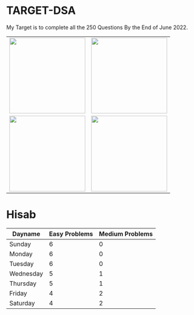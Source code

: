 # TARGET-DSA

<p> My Target is to complete all the 250 Questions By the End of June 2022.</p>

<table>
  <tr>
    <td valign="top"><img src="https://yt3.ggpht.com/mO-SCDJLJ7R2lEgVQ8kPB9a5stxPm9xyMQUcEW7Ik7nbKeKfYSOQFI8iSMqKRD8gdGH8WtHKBA=s900-c-k-c0x00ffffff-no-rj" width="200" height="200"></td>
    <td valign="top"><img src="https://media-exp1.licdn.com/dms/image/C4D03AQHTjRKIIwjxnA/profile-displayphoto-shrink_200_200/0/1623161150957?e=1652313600&v=beta&t=pJHEvulSSJ-2uqPw75GvIQNtJjEM42GZ2yM5yPuUom4" width="200" height="200"></td>
  </tr>
  <tr>
    <td valign="top"><img src="https://qph.fs.quoracdn.net/main-qimg-978b25a7874d76fff3eb6688caa876b2-lq" width="200" height="200"></td>
    <td valign="top"><img src="https://yt3.ggpht.com/ytc/AKedOLRLiaa4P2JkseBtgCkK5V-RbkQGwBTWzl824553=s900-c-k-c0x00ffffff-no-rj" width="200" height="200"></td>
  </tr>
</table>

# Hisab

| Dayname         | Easy Problems      | Medium Problems     |
| ----------------| ------------------ | ------------------- |
| Sunday          | 6              | 0                   |
| Monday          | 6              | 0                   |
| Tuesday         | 6              | 0                   |
| Wednesday       | 5              | 1                   |
| Thursday        | 5              | 1                   |
| Friday          | 4              | 2                   |
| Saturday        | 4              | 2                   |